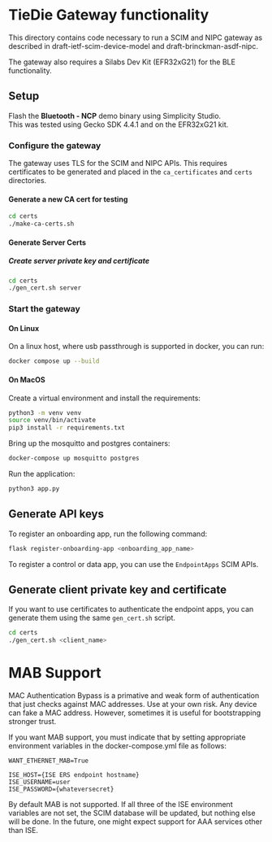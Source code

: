 <!--
Copyright (c) 2023, Cisco Systems, Inc. and/or its affiliates.
All rights reserved.
See LICENSE file in this distribution.
SPDX-License-Identifier: Apache-2.0
-->

# TieDie Gateway functionality

This directory contains code necessary to run a SCIM and NIPC gateway
as described in draft-ietf-scim-device-model and draft-brinckman-asdf-nipc.

The gateway also requires a Silabs Dev Kit (EFR32xG21) for the BLE functionality. 

## Setup

Flash the **Bluetooth - NCP** demo binary using Simplicity Studio.  
This was tested using Gecko SDK 4.4.1 and on the EFR32xG21 kit. 

### Configure the gateway

The gateway uses TLS for the SCIM and NIPC APIs. 
This requires certificates to be generated and placed in the `ca_certificates` and `certs` directories. 

#### Generate a new CA cert for testing

```bash
cd certs
./make-ca-certs.sh
```

#### Generate Server Certs

##### Create server private key and certificate

```bash
cd certs
./gen_cert.sh server
```

### Start the gateway

#### On Linux

On a linux host, where usb passthrough is supported in docker, you can run:

```bash
docker compose up --build
```
<!-- 
To initialize the database, run the following command:
```bash
docker exec -ti ciscoble-tiedie-ap-1 bash -c "flask db init" 
docker exec -ti ciscoble-tiedie-ap-1 bash -c "flask db migrate" 
docker exec -ti ciscoble-tiedie-ap-1 bash -c "flask db upgrade"  
```
-->

#### On MacOS

Create a virtual environment and install the requirements:

```bash
python3 -m venv venv
source venv/bin/activate
pip3 install -r requirements.txt
```

Bring up the mosquitto and postgres containers:

```bash
docker-compose up mosquitto postgres
```
<!-- 
Initialize the database: 

```bash
flask db init
flask db migrate
flask db upgrade
``` -->

Run the application:

```bash
python3 app.py
```

## Generate API keys

To register an onboarding app, run the following command:


```bash
flask register-onboarding-app <onboarding_app_name>
```

To register a control or data app, you can use the `EndpointApps` SCIM APIs. 


## Generate client private key and certificate

If you want to use certificates to authenticate the endpoint apps, you can generate them using the same `gen_cert.sh` script. 

```bash
cd certs
./gen_cert.sh <client_name>
```

# MAB Support

MAC Authentication Bypass is a primative and weak form of authentication
that just checks against MAC addresses.  Use at your own risk.  Any device
can fake a MAC address.  However, sometimes it is useful for bootstrapping
stronger trust.

If you want MAB support, you must indicate that by setting appropriate
environment variables in the docker-compose.yml file as follows:


```
WANT_ETHERNET_MAB=True

ISE_HOST={ISE ERS endpoint hostname}
ISE_USERNAME=user
ISE_PASSWORD={whateversecret}
```

By default MAB is not supported.  If all three of the ISE environment
variables are not set, the SCIM database will be updated, but nothing
else will be done.  In the future, one might expect support for AAA
services other than ISE.


